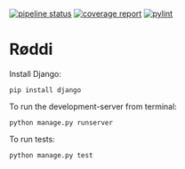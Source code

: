 [![pipeline status](https://gitlab.stud.idi.ntnu.no/tdt4140/landsby-2/gruppe-22/r-ddi/badges/master/pipeline.svg)](https://gitlab.stud.idi.ntnu.no/tdt4140/landsby-2/gruppe-22/r-ddi/-/commits/master)
[![coverage report](https://gitlab.stud.idi.ntnu.no/tdt4140/landsby-2/gruppe-22/r-ddi/badges/master/coverage.svg)](http://tdt4140.pages.stud.idi.ntnu.no/landsby-2/gruppe-22/r-ddi/coverage/)
[![pylint](http://tdt4140.pages.stud.idi.ntnu.no/landsby-2/gruppe-22/r-ddi/badges/pylint.svg)](http://tdt4140.pages.stud.idi.ntnu.no/landsby-2/gruppe-22/r-ddi/lint/)

# Røddi

Install Django:
```
pip install django
```

To run the development-server from terminal:
```shell
python manage.py runserver
```

To run tests:
```shell
python manage.py test
```
